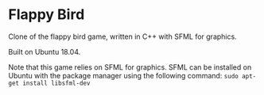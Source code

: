 # Flappy Bird

Clone of the flappy bird game, written in C++ with SFML for graphics.

Built on Ubuntu 18.04.

Note that this game relies on SFML for graphics. SFML can be installed on Ubuntu with the package manager using the following command: 
`sudo apt-get install libsfml-dev`
